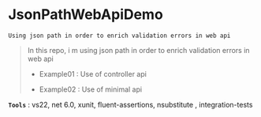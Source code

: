 # JsonPathWebApiDemo
```
Using json path in order to enrich validation errors in web api
```

> In this repo, i m using json path in order to enrich validation errors in web api
> 
> - Example01 : Use of controller api
>
> - Example02 : Use of minimal api
>
>

**`Tools`** : vs22, net 6.0, xunit, fluent-assertions, nsubstitute , integration-tests